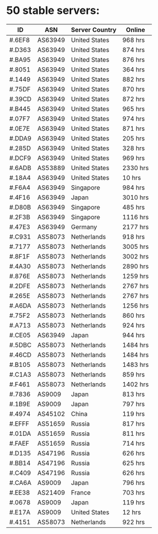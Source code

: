 # 50 stable servers:

| ID | ASN | Server Country | Online |
| ------ | ------ | ------ | ------ |
| #.6EF8 | AS63949 | United States | 968 hrs |
| #.D363 | AS63949 | United States | 874 hrs |
| #.BA95 | AS63949 | United States | 876 hrs |
| #.8051 | AS63949 | United States | 364 hrs |
| #.1449 | AS63949 | United States | 882 hrs |
| #.75DF | AS63949 | United States | 870 hrs |
| #.39CD | AS63949 | United States | 872 hrs |
| #.B445 | AS63949 | United States | 965 hrs |
| #.07F7 | AS63949 | United States | 974 hrs |
| #.0E7E | AS63949 | United States | 871 hrs |
| #.DDA9 | AS63949 | United States | 205 hrs |
| #.285D | AS63949 | United States | 328 hrs |
| #.DCF9 | AS63949 | United States | 969 hrs |
| #.6ADB | AS53889 | United States | 2330 hrs |
| #.18A4 | AS63949 | United States | 10 hrs |
| #.F6A4 | AS63949 | Singapore | 984 hrs |
| #.4F16 | AS63949 | Japan | 3010 hrs |
| #.D80B | AS63949 | Singapore | 485 hrs |
| #.2F3B | AS63949 | Singapore | 1116 hrs |
| #.47E3 | AS63949 | Germany | 2177 hrs |
| #.C931 | AS58073 | Netherlands | 918 hrs |
| #.7177 | AS58073 | Netherlands | 3005 hrs |
| #.8F1F | AS58073 | Netherlands | 3002 hrs |
| #.4A30 | AS58073 | Netherlands | 2890 hrs |
| #.876E | AS58073 | Netherlands | 1259 hrs |
| #.2DFE | AS58073 | Netherlands | 2767 hrs |
| #.265E | AS58073 | Netherlands | 2767 hrs |
| #.A6DA | AS58073 | Netherlands | 1256 hrs |
| #.75F2 | AS58073 | Netherlands | 860 hrs |
| #.A713 | AS58073 | Netherlands | 924 hrs |
| #.CE05 | AS63949 | Japan | 944 hrs |
| #.5DBC | AS58073 | Netherlands | 1484 hrs |
| #.46CD | AS58073 | Netherlands | 1484 hrs |
| #.B105 | AS58073 | Netherlands | 1483 hrs |
| #.C1A3 | AS58073 | Netherlands | 859 hrs |
| #.F461 | AS58073 | Netherlands | 1402 hrs |
| #.7836 | AS9009 | Japan | 813 hrs |
| #.1B9E | AS9009 | Japan | 797 hrs |
| #.4974 | AS45102 | China | 119 hrs |
| #.EFFF | AS51659 | Russia | 817 hrs |
| #.01DA | AS51659 | Russia | 811 hrs |
| #.FAEF | AS51659 | Russia | 714 hrs |
| #.D135 | AS47196 | Russia | 626 hrs |
| #.BB14 | AS47196 | Russia | 625 hrs |
| #.C409 | AS47196 | Russia | 626 hrs |
| #.CA6A | AS9009 | Japan | 796 hrs |
| #.EE38 | AS21409 | France | 703 hrs |
| #.0678 | AS9009 | Japan | 119 hrs |
| #.E17A | AS9009 | United States | 12 hrs |
| #.4151 | AS58073 | Netherlands | 922 hrs |

